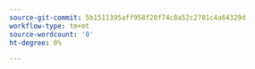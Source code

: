 ```yaml
---
source-git-commit: 5b1511395aff958f20f74c8a52c2701c4a64329d
workflow-type: tm+mt
source-wordcount: '0'
ht-degree: 0%

---
```

